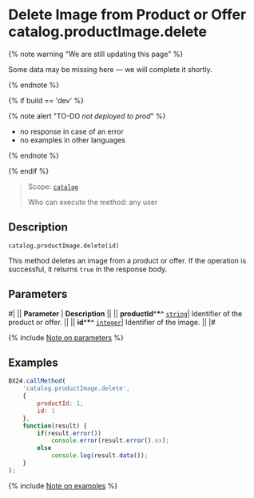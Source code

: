 # Delete Image from Product or Offer catalog.productImage.delete

{% note warning "We are still updating this page" %}

Some data may be missing here — we will complete it shortly.

{% endnote %}

{% if build == 'dev' %}

{% note alert "TO-DO _not deployed to prod_" %}

- no response in case of an error
- no examples in other languages
  
{% endnote %}

{% endif %}

> Scope: [`catalog`](../../scopes/permissions.md)
>
> Who can execute the method: any user

## Description

```http
catalog.productImage.delete(id)
```

This method deletes an image from a product or offer. If the operation is successful, it returns `true` in the response body.

## Parameters

#|
|| **Parameter** | **Description** ||
|| **productId^*^** 
[`string`](../../data-types.md)| Identifier of the product or offer. ||
|| **id^*^** 
[`integer`](../../data-types.md)| Identifier of the image. ||
|#

{% include [Note on parameters](../../../_includes/required.md) %}

## Examples

```javascript
BX24.callMethod(
    'catalog.productImage.delete',
    {
        productId: 1,
        id: 1
    },
    function(result) {
        if(result.error())
            console.error(result.error().ex);
        else
            console.log(result.data());
    }
);
```
{% include [Note on examples](../../../_includes/examples.md) %}